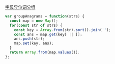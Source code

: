 [字母异位词分组](https://leetcode.cn/problems/group-anagrams/description/?envType=study-plan-v2&envId=top-100-liked)

```javascript
var groupAnagrams = function(strs) {
  const map = new Map();
  for(const str of strs) {
    const key = Array.from(str).sort().join('');
    const ans = map.get(key) || [];
    ans.push(str);
    map.set(key, ans);
  }
  return Array.from(map.values());
};
```

